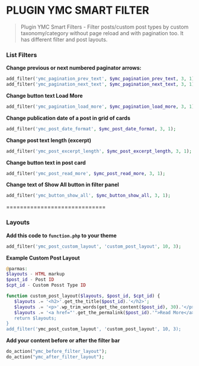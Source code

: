 #  PLUGIN YMC SMART FILTER
> Plugin YMC Smart Filters - Filter posts/custom post types by custom taxonomy/category without page reload and with pagination too. It has different filter and post layouts.

### List Filters

**Change previous or next numbered paginator arrows:**
```php
add_filter('ymc_pagination_prev_text', $ymc_pagination_prev_text, 3, 1);
add_filter('ymc_pagination_next_text', $ymc_pagination_next_text, 3, 1);
```
**Change button text Load More**
```php
add_filter('ymc_pagination_load_more', $ymc_pagination_load_more, 3, 1);
```
**Change publication date of a post in grid of cards**
```php
add_filter('ymc_post_date_format', $ymc_post_date_format, 3, 1);
```
**Change post text length (excerpt)**
```php
add_filter('ymc_post_excerpt_length', $ymc_post_excerpt_length, 3, 1);
```
**Change button text in post card**
```php
add_filter('ymc_post_read_more', $ymc_post_read_more, 3, 1);
```
**Change text of Show All button in filter panel**
```php
add_filter('ymc_button_show_all', $ymc_button_show_all, 3, 1);
```

=============================

### Layouts
**Add this code to `function.php` to your theme**

```php
add_filter('ymc_post_custom_layout', 'custom_post_layout', 10, 3);
```

**Example Custom Post Layout**
```php
@parmas:
$layouts - HTML markup
$post_id - Post ID
$cpt_id - Custom Posst Type ID

function custom_post_layout($layouts, $post_id, $cpt_id) {  
   $layouts .= '<h2>'.get_the_title($post_id).'</h2>';
   $layouts .= '<p>'.wp_trim_words(get_the_content($post_id), 30).'</p>';
   $layouts .= '<a href="'.get_the_permalink($post_id).'">Read More</a>;   
   return $layouts;
}
add_filter('ymc_post_custom_layout', 'custom_post_layout', 10, 3);
```  


**Add your content before or after the filter bar**
```php
do_action("ymc_before_filter_layout");
do_action("ymc_after_filter_layout");
```

